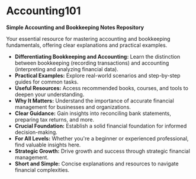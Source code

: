 # Accounting101
  **Simple Accounting and Bookkeeping Notes Repository**

Your essential resource for mastering accounting and bookkeeping fundamentals, offering clear explanations and practical examples.

- **Differentiating Bookkeeping and Accounting:** Learn the distinction between bookkeeping (recording transactions) and accounting (interpreting and analyzing financial data).
- **Practical Examples:** Explore real-world scenarios and step-by-step guides for common tasks.
- **Useful Resources:** Access recommended books, courses, and tools to deepen your understanding.
- **Why It Matters:** Understand the importance of accurate financial management for businesses and organizations.
- **Clear Guidance:** Gain insights into reconciling bank statements, preparing tax returns, and more.
- **Crucial Foundation:** Establish a solid financial foundation for informed decision-making.
- **For All Levels:** Whether you're a beginner or experienced professional, find valuable insights here.
- **Strategic Growth:** Drive growth and success through strategic financial management.
- **Short and Simple:** Concise explanations and resources to navigate financial complexities.